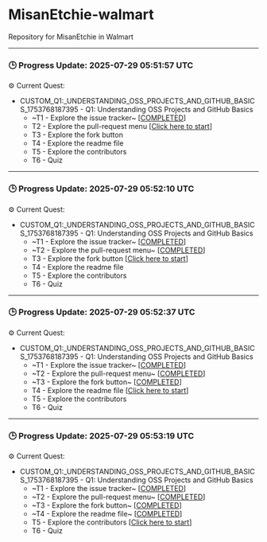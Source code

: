 # MisanEtchie-walmart
Repository for MisanEtchie in Walmart


---

### 🕒 Progress Update: 2025-07-29 05:51:57 UTC

⚙️ Current Quest: 
  - CUSTOM_Q1:_UNDERSTANDING_OSS_PROJECTS_AND_GITHUB_BASICS_1753768187395 - Q1: Understanding OSS Projects and GitHub Basics
    -  ~T1 - Explore the issue tracker~ [[COMPLETED](https://github.com/OSS-Doorway-Dev/MisanEtchie-walmart/issues/1)]
    - T2 - Explore the pull-request menu [[Click here to start](https://github.com/OSS-Doorway-Dev/MisanEtchie-walmart/issues/2)]
    - T3 - Explore the fork button
    - T4 - Explore the readme file
    - T5 - Explore the contributors
    - T6 - Quiz



---

### 🕒 Progress Update: 2025-07-29 05:52:10 UTC

⚙️ Current Quest: 
  - CUSTOM_Q1:_UNDERSTANDING_OSS_PROJECTS_AND_GITHUB_BASICS_1753768187395 - Q1: Understanding OSS Projects and GitHub Basics
    -  ~T1 - Explore the issue tracker~ [[COMPLETED](https://github.com/OSS-Doorway-Dev/MisanEtchie-walmart/issues/1)]
    -  ~T2 - Explore the pull-request menu~ [[COMPLETED](https://github.com/OSS-Doorway-Dev/MisanEtchie-walmart/issues/2)]
    - T3 - Explore the fork button [[Click here to start](https://github.com/OSS-Doorway-Dev/MisanEtchie-walmart/issues/3)]
    - T4 - Explore the readme file
    - T5 - Explore the contributors
    - T6 - Quiz



---

### 🕒 Progress Update: 2025-07-29 05:52:37 UTC

⚙️ Current Quest: 
  - CUSTOM_Q1:_UNDERSTANDING_OSS_PROJECTS_AND_GITHUB_BASICS_1753768187395 - Q1: Understanding OSS Projects and GitHub Basics
    -  ~T1 - Explore the issue tracker~ [[COMPLETED](https://github.com/OSS-Doorway-Dev/MisanEtchie-walmart/issues/1)]
    -  ~T2 - Explore the pull-request menu~ [[COMPLETED](https://github.com/OSS-Doorway-Dev/MisanEtchie-walmart/issues/2)]
    -  ~T3 - Explore the fork button~ [[COMPLETED](https://github.com/OSS-Doorway-Dev/MisanEtchie-walmart/issues/3)]
    - T4 - Explore the readme file [[Click here to start](https://github.com/OSS-Doorway-Dev/MisanEtchie-walmart/issues/4)]
    - T5 - Explore the contributors
    - T6 - Quiz



---

### 🕒 Progress Update: 2025-07-29 05:53:19 UTC

⚙️ Current Quest: 
  - CUSTOM_Q1:_UNDERSTANDING_OSS_PROJECTS_AND_GITHUB_BASICS_1753768187395 - Q1: Understanding OSS Projects and GitHub Basics
    -  ~T1 - Explore the issue tracker~ [[COMPLETED](https://github.com/OSS-Doorway-Dev/MisanEtchie-walmart/issues/1)]
    -  ~T2 - Explore the pull-request menu~ [[COMPLETED](https://github.com/OSS-Doorway-Dev/MisanEtchie-walmart/issues/2)]
    -  ~T3 - Explore the fork button~ [[COMPLETED](https://github.com/OSS-Doorway-Dev/MisanEtchie-walmart/issues/3)]
    -  ~T4 - Explore the readme file~ [[COMPLETED](https://github.com/OSS-Doorway-Dev/MisanEtchie-walmart/issues/4)]
    - T5 - Explore the contributors [[Click here to start](https://github.com/OSS-Doorway-Dev/MisanEtchie-walmart/issues/5)]
    - T6 - Quiz

